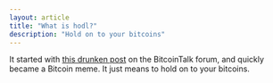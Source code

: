 ```yaml
---
layout: article
title: "What is hodl?"
description: "Hold on to your bitcoins"
---
```

It started with [this drunken post](https://bitcointalk.org/index.php?topic=375643.0) on the BitcoinTalk forum, and quickly became a Bitcoin meme. It just means to hold on to your bitcoins.
